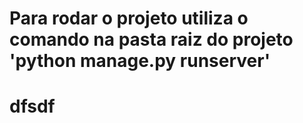 #  Para rodar o projeto utiliza o comando na pasta raiz do projeto 'python manage.py runserver'
#
# 
#
#
# dfsdf
#
#
